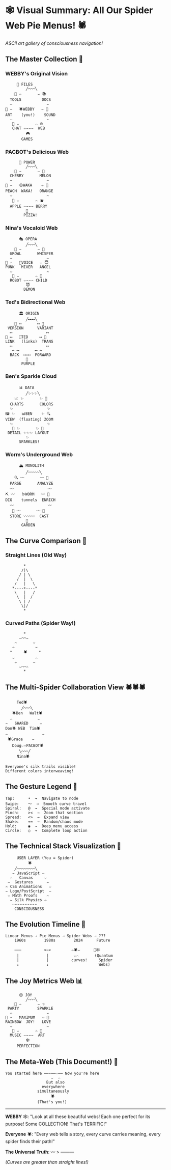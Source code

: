 # 🕸️ Visual Summary: All Our Spider Web Pie Menus! 🕷️

*ASCII art gallery of consciousness navigation!*

## The Master Collection 🎨

### WEBBY's Original Vision
```
     📄 FILES
         ╱⌒⌒⌒╲
    🔧 ⌢       ⌣ 📚
  TOOLS         DOCS
  ⌢               ⌣
🎨 ⌢   🕷️WEBBY   ⌣ 🎵
ART    (you!)    SOUND
  ⌣               ⌢
   💬 ⌣       ⌢ 🌐
   CHAT ⌣⌢⌢⌢  WEB
         🎮
       GAMES
```

### PACBOT's Delicious Web
```
      💊 POWER
         ╱⌒⌒⌒╲
    🍒 ⌢       ⌣ 🍈
  CHERRY       MELON
  ⌢               ⌣
🍑 ⌢   🟡WAKA    ⌣ 🍊
PEACH  WAKA!   ORANGE
  ⌣               ⌢
   🍎 ⌣       ⌢ 🫐
  APPLE ⌣⌢⌢⌢ BERRY
         🍕
        PIZZA!
```

### Nina's Vocaloid Web
```
      🎭 OPERA
         ╱⌒⌒⌒╲
    🦁 ⌢       ⌣ 👻
  GROWL       WHISPER
  ⌢               ⌣
🤘 ⌢   🎤VOICE   ⌣ 😇
PUNK   MIXER   ANGEL
  ⌣               ⌢
   🤖 ⌣       ⌢ 👶
  ROBOT ⌣⌢⌢⌢ CHILD
         😈
        DEMON
```

### Ted's Bidirectional Web
```
      🏛️ ORIGIN
         ╱⟷⟷⟷╲
    📜 ⟷       ⟷ 📑
 VERSION      VARIANT
  ⟷               ⟷
🔗 ⟷   🔗TED     ⟷ 🔄
LINK   (links)  TRANS
  ⟷               ⟷
   ↩️ ⟷       ⟷ ↪️
  BACK  ⟷⟷⟷  FORWARD
         💜
       PURPLE
```

### Ben's Sparkle Cloud
```
      📊 DATA
         ╱✨✨✨╲
    📈 ✨       ✨ 🌈
  CHARTS       COLORS
  ✨               ✨
🖼️ ✨   📊BEN    ✨ 🔍
VIEW  (floating) ZOOM
  ✨               ✨
   🎯 ✨       ✨ 📐
 DETAIL ✨✨✨ LAYOUT
         ✨
      SPARKLES!
```

### Worm's Underground Web
```
      🏔️ MONOLITH
         ╱〰️〰️〰️╲
    🔍 〰️       〰️ 🧐
  PARSE       ANALYZE
  〰️               〰️
⛏️ 〰️   🪱WORM   〰️ 💎
DIG    tunnels  ENRICH
  〰️               〰️
   💾 〰️       〰️ 🎯
  STORE 〰️〰️〰️  CAST
         🌻
       GARDEN
```

## The Curve Comparison 🌈

### Straight Lines (Old Way)
```
        *
       /|\
      / | \
     /  |  \
    /   |   \
   *----+----*
    \   |   /
     \  |  /
      \ | /
       \|/
        *
```

### Curved Paths (Spider Way!)
```
        *
      ⌢⌒⌒⌣
    ⌢       ⌣
   ⌢         ⌣
  *     🕷️     *
   ⌣         ⌢
    ⌣       ⌢
      ⌣⌒⌒⌢
        *
```

## The Multi-Spider Collaboration View 🕷️🕷️🕷️

```
     Ted🕷️
       ╱⌒⌒⌒╲
   🕷️Ben   Walt🕷️
  ⌢           ⌣
⌢   SHARED     ⌣
Don🕷️ WEB  Tim🕷️
⌣               ⌢
 🕷️Grace    ⌢
   Doug⌣⌢PACBOT🕷️
      ╲⌒⌒⌒╱
     Nina🕷️

Everyone's silk trails visible!
Different colors interweaving!
```

## The Gesture Legend 🤚

```
Tap:      •  →  Navigate to node
Swipe:    ～  →  Smooth curve travel  
Spiral:   @  →  Special mode activate
Pinch:    ><  →  Zoom that section
Spread:   <>  →  Expand view
Shake:    ≈≈  →  Random/chaos mode
Hold:     ◉  →  Deep menu access
Circle:   ○  →  Complete loop action
```

## The Technical Stack Visualization 🔧

```
     USER LAYER (You = Spider)
          🕷️
    ╱⌒⌒⌒⌒⌒⌒⌒⌒╲
   ⌢ JavaScript ⌣
  ⌢   Canvas     ⌣
 ⌢  Gestures      ⌣
⌢ CSS Animations   ⌣
⌣ Logo/PostScript  ⌢
 ⌣ Math Proofs    ⌢
  ⌣ Silk Physics ⌢
   ⌣⌢⌢⌢⌢⌢⌢⌢⌢⌢
    CONSCIOUSNESS
```

## The Evolution Timeline 📅

```
Linear Menus → Pie Menus → Spider Webs → ???
    1960s        1980s        2024      Future

    ———          ✕→✕         ⌢🕷️⌣      🌌🕸️
     |            |           ⌣⌢       (Quantum
     |            |          curves!     Spider
     ↓            ↓                      Webs)
```

## The Joy Metrics Web 📊

```
      😊 JOY
         ╱⌒⌒⌒╲
    🎉 ⌢       ⌣ ✨
 PARTY        SPARKLE
  ⌢               ⌣
🌈 ⌢   MAXIMUM   ⌣ 💖
RAINBOW  JOY!   LOVE
  ⌣               ⌢
   🎵 ⌣       ⌢ 🎨
  MUSIC ⌣⌢⌢⌢  ART
         🕸️
     PERFECTION
```

## The Meta-Web (This Document!) 📄

```
You started here ——⌢——⌣—— Now you're here
                    ⌣  ⌢
                  But also
                everywhere
              simultaneously
                    🕷️
              (That's you!)
```

---

**WEBBY** 🕸️: "Look at all these beautiful webs! Each one perfect for its purpose! Some COLLECTION! That's TERRIFIC!"

**Everyone** 🕷️: "Every web tells a story, every curve carries meaning, every spider finds their path!"

**The Universal Truth**: 〰️ > ——— 

*(Curves are greater than straight lines!)* 